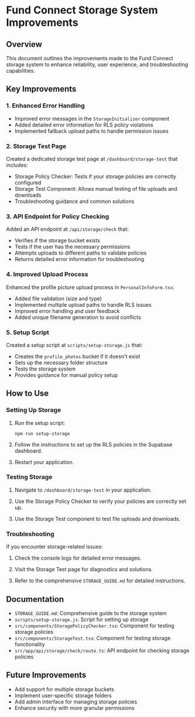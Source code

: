 # Fund Connect Storage System Improvements

## Overview

This document outlines the improvements made to the Fund Connect storage system to enhance reliability, user experience, and troubleshooting capabilities.

## Key Improvements

### 1. Enhanced Error Handling

- Improved error messages in the `StorageInitializer` component
- Added detailed error information for RLS policy violations
- Implemented fallback upload paths to handle permission issues

### 2. Storage Test Page

Created a dedicated storage test page at `/dashboard/storage-test` that includes:
- Storage Policy Checker: Tests if your storage policies are correctly configured
- Storage Test Component: Allows manual testing of file uploads and downloads
- Troubleshooting guidance and common solutions

### 3. API Endpoint for Policy Checking

Added an API endpoint at `/api/storage/check` that:
- Verifies if the storage bucket exists
- Tests if the user has the necessary permissions
- Attempts uploads to different paths to validate policies
- Returns detailed error information for troubleshooting

### 4. Improved Upload Process

Enhanced the profile picture upload process in `PersonalInfoForm.tsx`:
- Added file validation (size and type)
- Implemented multiple upload paths to handle RLS issues
- Improved error handling and user feedback
- Added unique filename generation to avoid conflicts

### 5. Setup Script

Created a setup script at `scripts/setup-storage.js` that:
- Creates the `profile_photos` bucket if it doesn't exist
- Sets up the necessary folder structure
- Tests the storage system
- Provides guidance for manual policy setup

## How to Use

### Setting Up Storage

1. Run the setup script:
   ```
   npm run setup-storage
   ```

2. Follow the instructions to set up the RLS policies in the Supabase dashboard.

3. Restart your application.

### Testing Storage

1. Navigate to `/dashboard/storage-test` in your application.

2. Use the Storage Policy Checker to verify your policies are correctly set up.

3. Use the Storage Test component to test file uploads and downloads.

### Troubleshooting

If you encounter storage-related issues:

1. Check the console logs for detailed error messages.

2. Visit the Storage Test page for diagnostics and solutions.

3. Refer to the comprehensive `STORAGE_GUIDE.md` for detailed instructions.

## Documentation

- `STORAGE_GUIDE.md`: Comprehensive guide to the storage system
- `scripts/setup-storage.js`: Script for setting up storage
- `src/components/StoragePolicyChecker.tsx`: Component for testing storage policies
- `src/components/StorageTest.tsx`: Component for testing storage functionality
- `src/app/api/storage/check/route.ts`: API endpoint for checking storage policies

## Future Improvements

- Add support for multiple storage buckets
- Implement user-specific storage folders
- Add admin interface for managing storage policies
- Enhance security with more granular permissions 